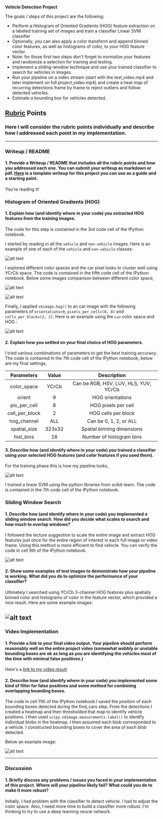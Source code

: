 **Vehicle Detection Project**

The goals / steps of this project are the following:

* Perform a Histogram of Oriented Gradients (HOG) feature extraction on a labeled training set of images and train a classifier Linear SVM classifier
* Optionally, you can also apply a color transform and append binned color features, as well as histograms of color, to your HOG feature vector.
* Note: for those first two steps don't forget to normalize your features and randomize a selection for training and testing.
* Implement a sliding-window technique and use your trained classifier to search for vehicles in images.
* Run your pipeline on a video stream (start with the test_video.mp4 and later implement on full project_video.mp4) and create a heat map of recurring detections frame by frame to reject outliers and follow detected vehicles.
* Estimate a bounding box for vehicles detected.

[//]: # (Image References)
[image1]: ./output_images/car_not_car.png
[image21]: ./output_images/color_space25.png
[image22]: ./output_images/color_space_31.png
[image23]: ./output_images/HOG_image.png
[image3]: ./output_images/training_phase.png
[image4]: ./output_images/sliding_windows.png
[image5]: ./output_images/sliding_window.png
[image6]: ./output_images/bboxes_and_heat.png
[image7]: ./examples/output_bboxes.png
[video1]: ./project_video.mp4

## [Rubric](https://review.udacity.com/#!/rubrics/513/view) Points
### Here I will consider the rubric points individually and describe how I addressed each point in my implementation.  

---
### Writeup / README

#### 1. Provide a Writeup / README that includes all the rubric points and how you addressed each one.  You can submit your writeup as markdown or pdf.  [Here](https://github.com/udacity/CarND-Vehicle-Detection/blob/master/writeup_template.md) is a template writeup for this project you can use as a guide and a starting point.  

You're reading it!

### Histogram of Oriented Gradients (HOG)

#### 1. Explain how (and identify where in your code) you extracted HOG features from the training images.

The code for this step is contained in the 3rd code cell of the IPython notebook.  

I started by reading in all the `vehicle` and `non-vehicle` images.  Here is an example of one of each of the `vehicle` and `non-vehicle` classes:

![alt text][image1]

I explored different color spaces and the car pixel looks to cluster well using YCrCb space. The code is contained in the fifth code cell of the IPython notebook. Below some images comparison between different color space,

![alt text][image21]

![alt text][image22]

Finally, I applied `skimage.hog()` to an car image with the following parameters of `orientations=9`, `pixels_per_cell=(8, 8)` and `cells_per_block=(2, 2)`. Here is an example using the `Luv` color space and HOG :


![alt text][image23]

#### 2. Explain how you settled on your final choice of HOG parameters.

I tried various combinations of parameters to get the best training accuracy. The code is contained in the 7th code cell of the IPython notebook, below are my final settings,

| Parameters         		| Value   |  Description	        					|
|:--------------------:|:--------:|:-------------------------------:|
|color_space| YCrCb | Can be RGB, HSV, LUV, HLS, YUV, YCrCb|
|orient | 9 |  HOG orientations|
|pix_per_cell| 8 | HOG pixels per cell|
|cell_per_block|  2 | HOG cells per block|
|hog_channel| ALL | Can be 0, 1, 2, or ALL|
|spatial_size| 323x32 | Spatial binning dimensions|
|hist_bins| 16 | Number of histogram bins|

#### 3. Describe how (and identify where in your code) you trained a classifier using your selected HOG features (and color features if you used them).

For the training phase this is how my pipeline looks,

![alt text][image3]

I trained a linear SVM using the python libraries from scikit-learn. The code is contained in the 7th code cell of the IPython notebook.

### Sliding Window Search

#### 1. Describe how (and identify where in your code) you implemented a sliding window search.  How did you decide what scales to search and how much to overlap windows?

I followed the lecture suggestion to scale the entire image  and extract HOG features just once for the entire region of interest in each full image or video frame. Using this method is more efficient to find vehicle. You can verify the code in cell 9th of the IPython notebook.

![alt text][image4]

#### 2. Show some examples of test images to demonstrate how your pipeline is working.  What did you do to optimize the performance of your classifier?

Ultimately I searched using YCrCb 3-channel HOG features plus spatially binned color and histograms of color in the feature vector, which provided a nice result.  Here are some example images:

![alt text][image5]
---

### Video Implementation

#### 1. Provide a link to your final video output.  Your pipeline should perform reasonably well on the entire project video (somewhat wobbly or unstable bounding boxes are ok as long as you are identifying the vehicles most of the time with minimal false positives.)
Here's a [link to my video result](./project_video.mp4)


#### 2. Describe how (and identify where in your code) you implemented some kind of filter for false positives and some method for combining overlapping bounding boxes.

The code in cell 11th of the IPython notebook.I saved the position of each bounding boxes detected during the find_cars step. From the detections I created a heatmap and then thresholded that map to identify vehicle positions.  I then used `scipy.ndimage.measurements.label()` to identify individual blobs in the heatmap.  I then assumed each blob corresponded to a vehicle.  I constructed bounding boxes to cover the area of each blob detected.  

Below an example image:

![alt text][image6]

---

### Discussion

#### 1. Briefly discuss any problems / issues you faced in your implementation of this project.  Where will your pipeline likely fail?  What could you do to make it more robust?

Initially, I had problem with the classifier to detect vehicle. I had to adjust the color space. Also, I need more time to build a classifier more robust. I'm thinking to try to use a deep learning neural network.    
